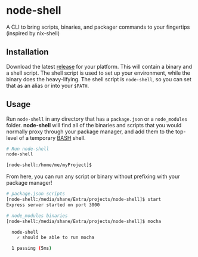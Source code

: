 # node-shell

A CLI to bring scripts, binaries, and packager commands to your fingertips (inspired by nix-shell)

## Installation

Download the latest [release](https://github.com/vandesm14/node-shell/releases) for your platform. This will contain a binary and a shell script.
The shell script is used to set up your environment, while the binary does the heavy-lifying. The shell script is `node-shell`, so you can set that as an alias or into your `$PATH`.

## Usage

Run `node-shell` in any directory that has a `package.json` or a `node_modules` folder. **node-shell** will find all of the binaries and scripts that you would normally proxy through your package manager, and add them to the top-level of a temporary [BASH](https://www.gnu.org/software/bash/) shell.

```bash
# Run node-shell
node-shell

[node-shell:/home/me/myProject]$
```

From here, you can run any script or binary without prefixing with your package manager!

```bash
# package.json scripts
[node-shell:/media/shane/Extra/projects/node-shell]$ start
Express server started on port 3000

# node_modules binaries
[node-shell:/media/shane/Extra/projects/node-shell]$ mocha

  node-shell
    ✓ should be able to run mocha

  1 passing (5ms)
```